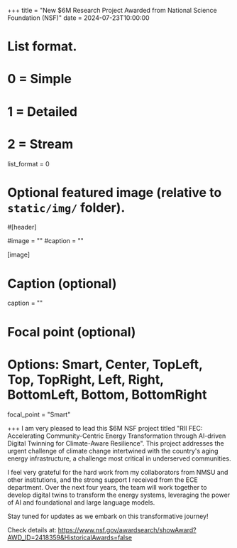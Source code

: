 +++
title = "New $6M Research Project Awarded from National Science Foundation (NSF)"
date = 2024-07-23T10:00:00

# List format.
#   0 = Simple
#   1 = Detailed
#   2 = Stream
list_format = 0

# Optional featured image (relative to `static/img/` folder).
#[header]

#image = ""
#caption = ""

[image]
  # Caption (optional)
  caption = ""
  
  # Focal point (optional)
  # Options: Smart, Center, TopLeft, Top, TopRight, Left, Right, BottomLeft, Bottom, BottomRight
  focal_point = "Smart"

+++
I am very pleased to lead this $6M NSF project titled "RII FEC: Accelerating Community-Centric Energy Transformation through AI-driven Digital Twinning for Climate-Aware Resilience". This project addresses the urgent challenge of climate change intertwined with the country's aging energy infrastructure, a challenge most critical in underserved communities.

I feel very grateful for the hard work from my collaborators from NMSU and other institutions, and the strong support I received from the ECE department. Over the next four years, the team will work together to develop digital twins to transform the energy systems, leveraging the power of AI and foundational and large language models.

Stay tuned for updates as we embark on this transformative journey!

Check details at: https://www.nsf.gov/awardsearch/showAward?AWD_ID=2418359&HistoricalAwards=false

